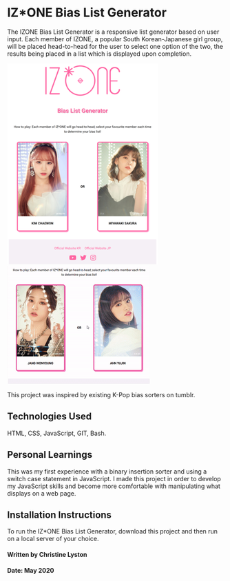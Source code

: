 # IZ*ONE Bias List Generator

The IZONE Bias List Generator is a responsive list generator based on user input. Each member of IZONE, a popular South Korean-Japanese girl group, will be placed head-to-head for the user to select one option of the two, the results being placed in a list which is displayed upon completion.


![](tablet-screenshot350.png) ![](IzoneTabletGif.gif)

This project was inspired by existing K-Pop bias sorters on tumblr.

## Technologies Used

HTML, CSS, JavaScript, GIT, Bash.

## Personal Learnings

This was my first experience with a binary insertion sorter and using a switch case statement in JavaScript. I made this project in order to develop my JavaScript skills and become more comfortable with manipulating what displays on a web page.

## Installation Instructions

To run the IZ*ONE Bias List Generator, download this project and then run on a local server of your choice.

#### Written by Christine Lyston
#### Date: May 2020
